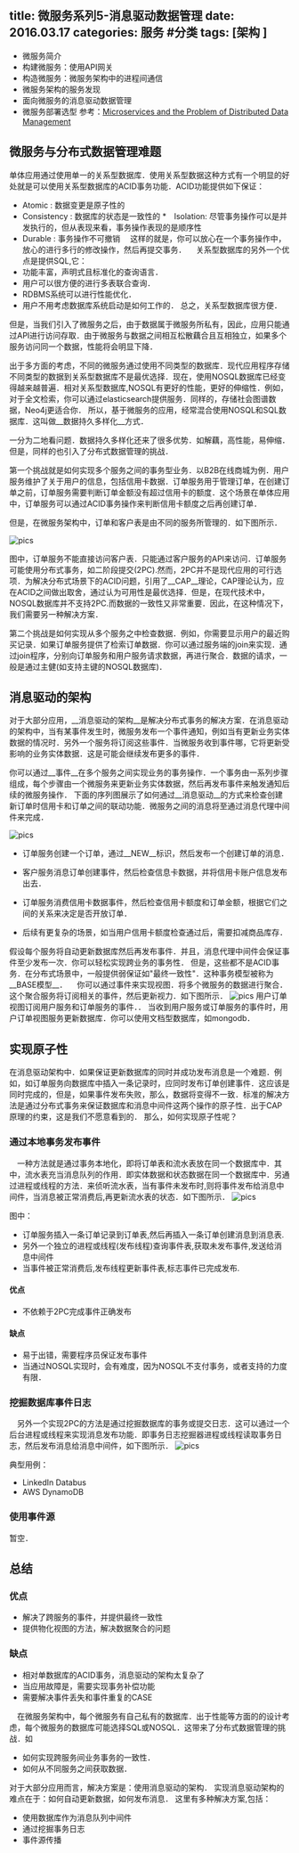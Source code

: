 title: 微服务系列5-消息驱动数据管理
date: 2016.03.17
categories: 服务 #分类
tags: [架构 ]
---

* 微服务简介
* 构建微服务：使用API网关
* 构造微服务：微服务架构中的进程间通信
* 微服务架构的服务发现
* 面向微服务的消息驱动数据管理
* 微服务部署选型
参考：[Microservices and the Problem of Distributed Data Management](https://www.nginx.com/blog/event-driven-data-management-microservices/)

## 微服务与分布式数据管理难题
单体应用通过使用单一的关系型数据库．使用关系型数据这种方式有一个明显的好处就是可以使用关系型数据库的ACID事务功能．ACID功能提供如下保证：
* Atomic : 数据变更是原子性的
* Consistency : 数据库的状态是一致性的
*　Isolation: 尽管事务操作可以是并发执行的，但从表现来看，事务操作表现的是顺序性
* Durable : 事务操作不可撤销
　这样的就是，你可以放心在一个事务操作中，放心的进行多行的修改操作，然后再提交事务．
　关系型数据库的另外一个优点是提供SQL,它：
* 功能丰富，声明式且标准化的查询语言．
* 用户可以很方便的进行多表联合查询．
* RDBMS系统可以进行性能优化．
* 用户不用考虑数据库系统启动是如何工作的．
总之，关系型数据库很方便．

但是，当我们引入了微服务之后，由于数据属于微服务所私有，因此，应用只能通过API进行访问存取．由于微服务与数据之间相互松散藕合且互相独立，如果多个服务访问同一个数据，性能将会明显下降．

出于多方面的考虑，不同的微服务通过使用不同类型的数据库．现代应用程序存储不同类型的数据到关系型数据库不是最优选择．现在，使用NOSQL数据库已经变得越来越普遍．相对关系型数据库,NOSQL有更好的性能，更好的伸缩性．例如，对于全文检索，你可以通过elasticsearch提供服务．同样的，存储社会图谱数据，Neo4j更适合你．
所以，基于微服务的应用，经常混合使用NOSQL和SQL数据库．这叫做__数据持久多样化__方式．

一分为二地看问题．数据持久多样化还来了很多优势．如解藕，高性能，易伸缩．但是，同样的也引入了分布式数据管理的挑战．

第一个挑战就是如何实现多个服务之间的事务型业务．以B2B在线商城为例．用户服务维护了关于用户的信息，包括信用卡数据．订单服务用于管理订单，在创建订单之前，订单服务需要判断订单金额没有超过信用卡的额度．这个场景在单体应用中，订单服务可以通过ACID事务操作来判断信用卡额度之后再创建订单．

但是，在微服务架构中，订单和客户表是由不同的服务所管理的．如下图所示．

![pics]()

图中，订单服务不能直接访问客户表．只能通过客户服务的API来访问．订单服务可能使用分布式事务，如二阶段提交(2PC).然而，2PC并不是现代应用的可行选项．为解决分布式场景下的ACID问题，引用了__CAP__理论，CAP理论认为，应在ACID之间做出取舍，通过认为可用性是最优选择．但是，在现代技术中，NOSQL数据库并不支持2PC.而数据的一致性又非常重要．因此，在这种情况下，我们需要另一种解决方案．

第二个挑战是如何实现从多个服务之中检查数据．例如，你需要显示用户的最近购买记录．如果订单服务提供了检索订单数据．你可以通过服务端的join来实现．通过join程序，分别向订单服务和用户服务请求数据，再进行聚合．数据的请求，一般是通过主健(如支持主键的NOSQL数据库)．

## 消息驱动的架构
对于大部分应用，__消息驱动的架构__是解决分布式事务的解决方案．在消息驱动的架构中，当有某事件发生时，微服务发布一个事件通知，例如当有更新业务实体数据的情况时．另外一个服务将订阅这些事件．当微服务收到事件哪，它将更新受影响的业务实体数据．这是可能会继续发布更多的事件．

你可以通过__事件__在多个服务之间实现业务的事务操作．一个事务由一系列步骤组成，每个步骤由一个微服务来更新业务实体数据，然后再发布事件来触发通知后续的微服务操作．
下面的序列图展示了如何通过__消息驱动__的方式来检查创建新订单时信用卡和订单之间的联动功能．微服务之间的消息将至通过消息代理中间件来完成．

![pics]()

* 订单服务创建一个订单，通过__NEW__标识，然后发布一个创建订单的消息．

* 客户服务消息订单创建事件，然后检查信息卡数据，并将信用卡账户信息发布出去．
* 订单服务消费信用卡数据事件，然后检查信用卡额度和订单金额，根据它们之间的关系来决定是否开放订单．
* 后续有更复杂的场景，如当用户信用卡额度检查通过后，需要扣减商品库存．

假设每个服务将自动更新数据库然后再发布事件．并且，消息代理中间件会保证事件至少发布一次．你可以轻松实现跨业务的事务性．
但是，这些都不是ACID事务．在分布式场景中，一般提供弱保证如"最终一致性"．这种事务模型被称为__BASE模型__．
　你可以通过事件来实现视图．将多个微服务的数据进行聚合．这个聚合服务将订阅相关的事件，然后更新视力．如下图所示．
![pics]()
用户订单视图订阅用户服务和订单服务的事件．．
当收到用户服务或订单服务的事件时，用户订单视图服务更新数据库．你可以使用文档型数据库，如mongodb．

## 实现原子性
 在消息驱动架构中．如果保证更新数据库的同时并成功发布消息是一个难题．例如，如订单服务向数据库中插入一条记录时，应同时发布订单创建事件．这应该是同时完成的，但是，如果事件发布失败，那么，数据将变得不一致．标准的解决方法是通过分布式事务来保证数据库和消息中间件这两个操作的原子性．出于CAP原理的约束，这是我们不愿意看到的．
 那么，如何实现原子性呢？

### 通过本地事务发布事件
　一种方法就是通过事务本地化，即将订单表和流水表放在同一个数据库中．其中，流水表充当消息队列的作用．即实体数据和状态数据在同一个数据库中．另通过进程或线程的方法．来侦听流水表，当有事件未发布时,则将事件发布给消息中间件，当消息被正常消费后,再更新流水表的状态．如下图所示．
![pics]()

图中：
* 订单服务插入一条订单记录到订单表,然后再插入一条订单创建消息到消息表.
* 另外一个独立的进程或线程(发布线程)查询事件表,获取未发布事件,发送给消息中间件
* 当事件被正常消费后,发布线程更新事件表,标志事件已完成发布.

#### 优点
* 不依赖于2PC完成事件正确发布

#### 缺点
* 易于出错，需要程序员保证发布事件
* 当通过NOSQL实现时，会有难度，因为NOSQL不支付事务，或者支持的力度有限．

### 挖掘数据库事件日志
　另外一个实现2PC的方法是通过挖掘数据库的事务或提交日志．这可以通过一个后台进程或线程来实现消息发布功能．即事务日志挖掘器进程或线程读取事务日志，然后发布消息给消息中间件，如下图所示．
![pics]()

典型用例：
* LinkedIn Databus
* AWS DynamoDB

### 使用事件源
 暂空．

## 总结
### 优点
* 解决了跨服务的事件，并提供最终一致性
* 提供物化视图的方法，解决数据聚合的问题

### 缺点
* 相对单数据库的ACID事务，消息驱动的架构太复杂了
* 当应用故障是，需要实现事务补偿功能
* 需要解决事件丢失和事件重复的CASE

　在微服务架构中，每个微服务有自己私有的数据库．出于性能等方面的的设计考虑，每个微服务的数据库可能选择SQL或NOSQL．这带来了分布式数据管理的挑战．如
* 如何实现跨服务间业务事务的一致性．
* 如何从不同服务之间获取数据．

对于大部分应用而言，解决方案是：使用消息驱动的架构．
实现消息驱动架构的难点在于：如何自动更新数据，如何发布消息．
这里有多种解决方案,包括：
* 使用数据库作为消息队列中间件
* 通过挖掘事务日志
* 事件源传播